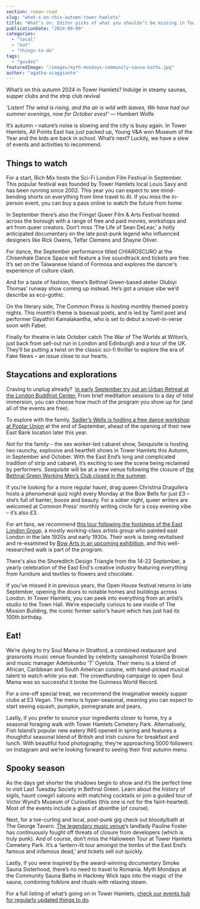 ```yaml
---
section: roman-road
slug: "what-s-on-this-autumn-tower-hamlets"
title: "What’s on: Editor picks of what you shouldn’t be missing in Tower Hamlets this autumn"
publicationDate: "2024-09-09"
categories: 
  - "local"
  - "out"
  - "things-to-do"
tags: 
  - "guides"
featuredImage: "/images/myth-mondays-community-sauna-baths.jpg"
author: "agatha-scaggiante"
---
```


What’s on this autumn 2024 in Tower Hamlets? Indulge in steamy saunas, supper clubs and the strip club revival

_‘Listen! The wind is rising, and the air is wild with leaves, We have had our summer evenings, now for October eves!’_ — Humbert Wolfe

It’s autumn – nature’s noise is slowing and the city is busy again. In Tower Hamlets, All Points East has just packed up, Young V&A won Museum of the Year and the kids are back in school. What’s next? Luckily, we have a slew of events and activities to recommend.  

## Things to watch 

For a start, Rich Mix hosts the Sci-Fi London Film Festival in September. This popular festival was founded by Tower Hamlets local Louis Savy and has been running since 2002. This year you can expect to see mind-bending shorts on everything from time travel to AI. If you miss the in-person event, you can buy a pass online to watch the future from home.  

In September there’s also the Fringe! Queer Film & Arts Festival hosted across the borough with a range of free and paid movies, workshops and art from queer creators. Don’t miss ‘The Life of Sean DeLear,’ a hotly anticipated documentary on the late post-punk legend who influenced designers like Rick Owens, Telfar Clemens and Shayne Oliver. 

For dance, the September performance titled CHIAROSCURO at the Chisenhale Dance Space will feature a live soundtrack and tickets are free. It’s set on the Taiwanese Island of Formosa and explores the dancer’s experience of culture clash. 

And for a taste of fashion, there’s Bethnal Green-based atelier Olubiyi Thomas’ runway show coming up instead. He’s got a unique vibe we’d describe as eco-gothic.  

On the literary side, The Common Press is hosting monthly themed poetry nights. This month’s theme is bisexual poets, and is led by Tamil poet and performer Gayathiri Kamalakantha, who is set to debut a novel-in-verse soon with Faber. 

  
Finally for theatre in late October catch The War of The Worlds at Wilton’s, just back from sell-out run in London and Edinburgh and a tour of the UK. They’ll be putting a twist on the classic sci-fi thriller to explore the era of Fake News – an issue close to our hearts.

## Staycations and explorations 

Craving to unplug already?  [In early September try out an Urban Retreat at the London Buddhist Center.](https://romanroadlondon.com/events/urban-retreat-at-london-buddhist-centre/) From brief meditation sessions to a day of total immersion, you can choose how much of the program you show up for (and all of the events are free). 

To explore with the family, [Sadler’s Wells is hodling a free dance workshop at Poplar Union](https://romanroadlondon.com/events/sadlers-wells-family-freestyle-dance-workshop-poplar-union/) at the end of September, ahead of the opening of their new East Bank location later this year. 

_Not_ for the family – the sex worker-led cabaret show, Sexquisite is hosting two raunchy, explosive and heartfelt shows in Tower Hamlets this Autumn, in September and October. With the East End’s long and complicated tradition of strip and cabaret, it’s exciting to see the scene being reclaimed by performers. _Sexquisite_ will be at a new venue following the closure of [the Bethnal Green Working Men’s Club closed in the summer](https://bethnalgreenlondon.co.uk/rally-save-bgwmc-working-mens-club-queer-friendly-venue/). 

If you’re looking for a more regular haunt, drag queen Christina Draguilera hosts a phenomenal quiz night every Monday at the Bow Bells for just £3 – she’s full of banter, booze and beauty. For a sober night, queer writers are welcomed at Common Press’ monthly writing circle for a cosy evening vibe – it’s also £3. 

For art fans, we recommend [this tour following the footsteps of the East London Grou](https://romanroadlondon.com/events/walking-tour-exploring-the-streets-of-the-east-london-group-with-alan-waltham/)p, a mostly working-class artists group who painted east London in the late 1920s and early 1930s. Their work is being revitalised and re-examined by [Bow Arts in an upcoming exhibition](https://romanroadlondon.com/art-exhibitions-east-london/), and this well-researched walk is part of the program.

There's also the Shoreditch Design Triangle from the 14-22 September, a yearly celebration of the East End's creative industry featuring everything from furniture and textiles to flowers and chocolate.

If you’ve missed it in previous years, the Open House festival returns in late September, opening the doors to notable homes and buildings across London. In Tower Hamlets, you can peek into everything from an artist’s studio to the Town Hall. We’re especially curious to see inside of The Mission Building, the iconic former sailor’s haunt which has just had its 100th birthday.

## Eat! 

We’re dying to try Soul Mama in Stratford, a combined restaurant and grassroots music venue founded by celebrity saxophonist YolanDa Brown and music manager Adetokunbo ‘T’ Oyelola. Their menu is a blend of African, Caribbean and South American cuisine, with hand-picked musical talent to watch while you eat. The crowdfunding campaign to open Soul Mama was so successful it broke the Guinness World Record. 

For a one-off special treat, we recommend the imaginative weekly supper clubs at E3 Vegan. The menu is hyper-seasonal, meaning you can expect to start seeing squash, pumpkin, pomegranate and pears.

Lastly, if you prefer to source your ingredients closer to home, try a seasonal foraging walk with Tower Hamlets Cemetery Park. Alternatively, Fish Island’s popular new eatery INIS opened in spring and features a thoughtful seasonal blend of British and Irish cuisine for breakfast and lunch. With beautiful food photography, they’re approaching 5000 followers on Instagram and we’re looking forward to seeing their first autumn menu. 

## Spooky season 

As the days get shorter the shadows begin to show and it’s the perfect time to visit Last Tuesday Society in Bethnal Green. Learn about the history of sigils, haunt cowgirl saloons with matching cocktails or join a guided tour of Victor Wynd’s Museum of Curiosities (this one is not for the faint-hearted). Most of the events include a glass of absinthe (of course). 

Next, for a toe-curling and local, post-punk gig check out bloody/bath at The George Tavern. [The legendary music venue](https://whitechapellondon.co.uk/george-tavern-history/)’s landlady Pauline Foster has continuously fought off threats of closure from developers (which is truly punk). And of course, don’t miss the Halloween Tour at Tower Hamlets Cemetery Park. It’s a ‘lantern-lit tour amongst the tombs of the East End’s famous and infamous dead,’ and tickets sell out quickly. 

Lastly, if you were inspired by the award-winning documentary Smoke Sauna Sisterhood, there’s no need to travel to Romania. Myth Mondays at the Community Sauna Baths in Hackney Wick taps into the magic of the sauna, combining folklore and rituals with relaxing steam.

For a full listing of what’s going on in Tower Hamlets, [check our events hub for regularly updated things to do](https://romanroadlondon.com/events/).
